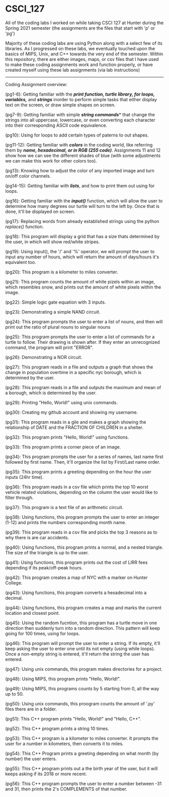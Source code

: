 # CSCI_127
All of the coding labs I worked on while taking CSCI 127 at Hunter during the Spring 2021 semester (the assignments are the files that start with 'p' or 'pg')

Majority of these coding labs are using Python along with a select few of its libraries. As I progressed on these labs, we eventually touched upon the basics of MIPS, Unix, and C++ towards the very end of the semester. Within this repository, there are either images, maps, or csv files that I have used to make these coding assignments work and function properly, or have created myself using these lab assignments (via lab instructions)
____________________________________________________________________________________________________________________________________________________________
Coding Assignment overview: 

  (pg1-6): Getting familiar with the ***print function, turtle library, for loops, variables,*** and ***strings*** inorder to perform simple tasks that either display text on the screen, or draw simple shapes on screen.
  
  (pg7-9): Getting familiar with simple ***string commands**** that change the strings into all uppercase, lowercase, or even converting each character into their corresponding ASCII code equivalence.
  
  (pg10): Using for loops to add certain types of paterns to out shapes.
  
  (pg11-12): Getting familiar with ***colors*** in the coding world, like referring them by ***name, hexadecimal, or in RGB (255 code)***. Assignments 11 and 12 show how we can see the different shades of blue (with some adjustments we can make this work for other colors too). 
  
  (pg13): Knowing how to adjust the color of any imported image and turn on/off color channels.
  
  (pg14-15): Getting familiar with ***lists***, and how to print them out using for loops.
  
  (pg16): Getting familiar with the ***input()*** function, which will allow the user to determine how many degrees our turtle will turn to the left by. Once that is done, it'll be displayed on screen.
  
  (pg17): Replacing words from already established strings using the python *replace()* function.
  
  (pg18): This program will display a grid that has a size thats determined by the user, in which will show red/white stripes.
  
  (pg19): Using input(), the '/' and '%' operator, we will prompt the user to input any number of hours, which will return the amount of days/hours it's equivalent too.
  
  (pg20): This program is a kilometer to miles converter.

  (pg21): This program counts the amount of white pizels within an image, which resembles snow, and prints out the amount of white pixels within the image.

  (pg22): Simple logic gate equation with 3 inputs.

  (pg23): Demonstrating a simple NAND circuit.

  (pg24): This program prompts the user to enter a list of nouns, and then will print out the ratio of plural nouns to singular nouns

  (pg25): This program prompts the user to enter a list of commands for a turtle to follow. Their drawing is shown after. If they enter an unrecognized command, the program will print "ERROR".

  (pg26): Demonstrating a NOR circuit.

  (pg27): This program reads in a file and outputs a graph that shows the change in population overtime in a specific nyc borough, which is determined by the user.

  (pg28): This program reads in a file and outputs the maximum and mean of a borough, which is determined by the user.

  (pg29): Printing "Hello, World!" using unix commands.

  (pg30): Creating my github account and showing my username.

  (pg31): This program reads in a gile and makes a graph showing the relationship of DATE and the FRACTION OF CHILDREN in a shelter.

  (pg32): This program prints "Hello, World!" using functions.

  (pg33): This program prints a corner piece of an image.

  (pg34): This program prompts the user for a series of names, last name first followed by first name. Then, it'll organize the list by First/Last name order.

  (pg35): This program prints a greeting depending on the hour the user inputs (24hr time).

  (pg36): This program reads in a csv file which prints the top 10 worst vehicle related violations, depending on the column the user would like to filter through.

  (pg37): This program is a text file of an arithmetic circuit.
  
  (pg38): Using functions, this program prompts the user to enter an integer (1-12) and prints the numbers corresponding month name.

  (pg39): This program reads in a csv file and picks the top 3 reasons as to why there is are car accidents.

  (pg40): Using functions, this program prints a normal, and a nested triangle. The size of the triangle is up to the user.

  (pg41): Using functions, this program prints out the cost of LIRR fees depending if its peak/off-peak hours.

  (pg42): This program creates a map of NYC with a marker on Hunter College.

  (pg43): Using functions, this program converts a hexadecimal into a decimal.

  (pg44): Using functions, this program creates a map and marks the current location and closest point.

  (pg45): Using the random fucntion, this program has a turtle move in one direction then suddenly turn into a random direction. This pattern will keep going for 100 times, using for loops.

  (pg46): This program will prompt the user to enter a string. If its empty, it'll keep asking the user to enter one until its not empty (using while loops). Once a non-empty string is entered, it'll return the string the user has entered. 

  (pg47): Using unix commands, this program makes directories for a project.

  (pg48): Using MIPS, this program prints "Hello, World!".

  (pg49): Using MIPS, this programs counts by 5 starting from 0, all the way up to 50.

  (pg50): Using unix commands, this proogram counts the amount of '.py' files there are in a folder.

  (pg51): This C++ program prints "Hello, World!" and "Hello, C++".

  (pg52): This C++ program prints a string 10 times.

  (pg53): This C++ program is a kilometer to miles converter. It prompts the user for a number in kilometers, then converts it to miles.

  (pg54): This C++ Program prints a greeting depending on what month (by number) the user enters.

  (pg55): This C++ program prints out a the birth year of the user, but it will keeps asking if its 2018 or more recent.

  (pg56): This C++ program prompts the user to enter a number between -31 and 31, then prints the 2's COMPLEMENTS of that number.








